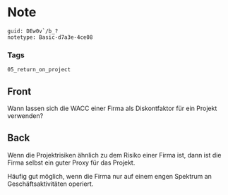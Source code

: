# Note
```
guid: DEw0v`/b_?
notetype: Basic-d7a3e-4ce08
```

### Tags
```
05_return_on_project
```

## Front
<p>Wann lassen sich die WACC einer Firma als Diskontfaktor für ein
Projekt verwenden?

## Back
<p>Wenn die Projektrisiken ähnlich zu dem Risiko einer Firma ist,
dann ist die Firma selbst ein guter Proxy für das Projekt.
<p>Häufig gut möglich, wenn die Firma nur auf einem engen Spektrum
an Geschäftsaktivitäten operiert.
